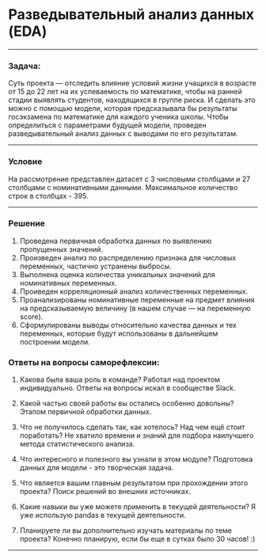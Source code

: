 #  Разведывательный анализ данных (EDA)
----
### Задача:
Суть проекта — отследить влияние условий жизни учащихся в возрасте от 15 до 22 лет на их успеваемость по математике, чтобы на ранней стадии выявлять студентов, находящихся в группе риска. 
И сделать это можно с помощью модели, которая предсказывала бы результаты госэкзамена по математике для каждого ученика школы. Чтобы определиться с параметрами будущей модели, проведен разведывательный анализ данных с выводами по его результатам.
* * * * * * * * *
### Условие
На рассмотрение представлен датасет с 3 числовыми столбцами и 27 столбцами с номинативными данными. Максимальное количество строк в столбцах - 395. 
* * * * * * * * *
### Решение
1. Проведена первичная обработка данных по выявлению пропущенных значений. 
2. Произведен анализ по распределению признака для числовых переменных, частично устранены выбросы.
3. Выполнена оценка количества уникальных значений для номинативных переменных.
4. Проиведен корреляционный анализ количественных переменных.
5. Проанализированы номинативные переменные на предмет влияния на предсказываемую величину (в нашем случае — на переменную score).
6. Сформулированы выводы относительно качества данных и тех переменных, которые будут использованы в дальнейшем построении модели.

### Ответы на вопросы саморефлексии:
1. Какова была ваша роль в команде?
Работал над проектом индивидуально. Ответы на вопросы искал в сообществе Slack.

2. Какой частью своей работы вы остались особенно довольны?
Этапом первичной обработки данных.

3. Что не получилось сделать так, как хотелось? Над чем ещё стоит поработать?
Не хватило времени и знаний для подбора наилучшего метода статистического анализа. 

4. Что интересного и полезного вы узнали в этом модуле?
Подготовка данных для модели - это творческая задача.

5. Что является вашим главным результатом при прохождении этого проекта?
Поиск решений во внешних источниках. 

6. Какие навыки вы уже можете применить в текущей деятельности?
Я уже использую pandas в текущей деятельности.

7. Планируете ли вы дополнительно изучать материалы по теме проекта?
Конечно планирую, если бы еще в сутках было 30 часов! :) 

* * * * * * * * 